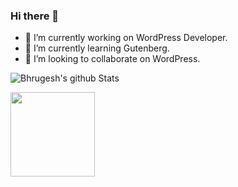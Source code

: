 ### Hi there 👋


- 🔭 I’m currently working on WordPress Developer.
- 🌱 I’m currently learning Gutenberg.
- 👯 I’m looking to collaborate on WordPress.

![Bhrugesh's github Stats](https://github-readme-stats.vercel.app/api?username=bhrugesh-linksture&include_all_commits=true&show_icons=true&theme=radical&layout=compact)

<img align=top height="135" src="https://github-readme-stats.vercel.app/api/top-langs/?username=bhrugesh-linksture&layout=compact&count_private=true&hide_title=true&title_color=4F8CC9&text_color=9f9f9f&bg_color=00000000)](https://github.com/anuraghazra/github-readme-stats" />
